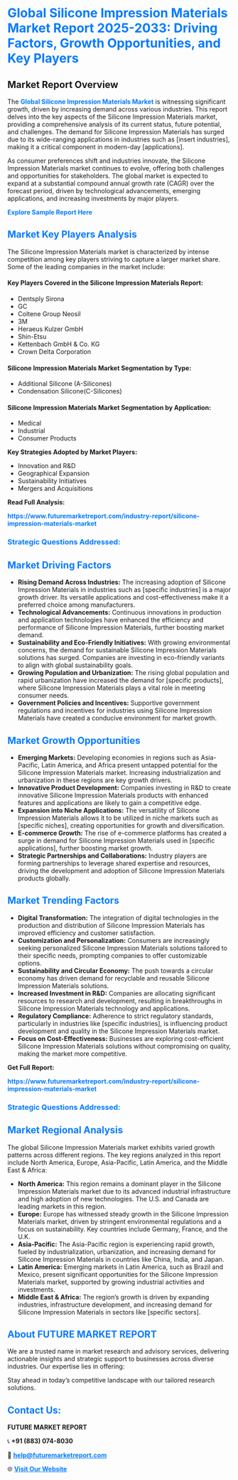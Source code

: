 <h1 style="color: #007BFF;">Global Silicone Impression Materials Market Report 2025-2033: Driving Factors, Growth Opportunities, and Key Players</h1>

<section id="overview">
<h2>Market Report Overview</h2>
<p>The <a href="https://www.futuremarketreport.com/industry-report/silicone-impression-materials-market" style="color: #007BFF; text-decoration: none;"><strong>Global Silicone Impression Materials Market</strong></a> is witnessing significant growth, driven by increasing demand across various industries. This report delves into the key aspects of the Silicone Impression Materials market, providing a comprehensive analysis of its current status, future potential, and challenges. The demand for Silicone Impression Materials has surged due to its wide-ranging applications in industries such as [insert industries], making it a critical component in modern-day [applications].</p>
<p>As consumer preferences shift and industries innovate, the Silicone Impression Materials market continues to evolve, offering both challenges and opportunities for stakeholders. The global market is expected to expand at a substantial compound annual growth rate (CAGR) over the forecast period, driven by technological advancements, emerging applications, and increasing investments by major players.</p>
</section>

<section id="overview">
<p><a href="https://www.futuremarketreport.com/request-sample/reportId=114777" style="color: #007BFF; text-decoration: none;"><strong>Explore Sample Report Here</strong></a></p>
</section>

<section id="key-players">
<h2 style="color: #007BFF;">Market Key Players Analysis</h2>
<p>The Silicone Impression Materials market is characterized by intense competition among key players striving to capture a larger market share. Some of the leading companies in the market include:</p>
<h4>Key Players Covered in the Silicone Impression Materials Report:</h4>
<ul><li>Dentsply Sirona</li><li>GC</li><li>Coltene Group Neosil</li><li>3M</li><li>Heraeus Kulzer GmbH</li><li>Shin-Etsu</li><li>Kettenbach GmbH &amp; Co. KG</li><li>Crown Delta Corporation</li></ul>
<h4>Silicone Impression Materials Market Segmentation by Type:</h4>
<ul><li>Additional Silicone (A-Silicones)</li><li>Condensation Silicone(C-Silicones)</li></ul>

<h4>Silicone Impression Materials Market Segmentation by Application:</h4>
<ul><li>Medical</li><li>Industrial</li><li>Consumer Products</li></ul>
<p><strong>Key Strategies Adopted by Market Players:</strong></p>
<ul>
<li>Innovation and R&D</li>
<li>Geographical Expansion</li>
<li>Sustainability Initiatives</li>
<li>Mergers and Acquisitions</li>
</ul>
</section>

<section>
<p><strong>Read Full Analysis: </strong></p><a href="https://www.futuremarketreport.com/industry-report/silicone-impression-materials-market" style="color: #007BFF; text-decoration: none;"><strong>https://www.futuremarketreport.com/industry-report/silicone-impression-materials-market</strong></a>
<h3 style="color: #007BFF;">Strategic Questions Addressed:</h3>
</section>

<section id="driving-factors">
<h2 style="color: #007BFF;">Market Driving Factors</h2>
<ul>
<li><strong>Rising Demand Across Industries:</strong> The increasing adoption of Silicone Impression Materials in industries such as [specific industries] is a major growth driver. Its versatile applications and cost-effectiveness make it a preferred choice among manufacturers.</li>
<li><strong>Technological Advancements:</strong> Continuous innovations in production and application technologies have enhanced the efficiency and performance of Silicone Impression Materials, further boosting market demand.</li>
<li><strong>Sustainability and Eco-Friendly Initiatives:</strong> With growing environmental concerns, the demand for sustainable Silicone Impression Materials solutions has surged. Companies are investing in eco-friendly variants to align with global sustainability goals.</li>
<li><strong>Growing Population and Urbanization:</strong> The rising global population and rapid urbanization have increased the demand for [specific products], where Silicone Impression Materials plays a vital role in meeting consumer needs.</li>
<li><strong>Government Policies and Incentives:</strong> Supportive government regulations and incentives for industries using Silicone Impression Materials have created a conducive environment for market growth.</li>
</ul>
</section>

<section id="growth-opportunities">
<h2 style="color: #007BFF;">Market Growth Opportunities</h2>
<ul>
<li><strong>Emerging Markets:</strong> Developing economies in regions such as Asia-Pacific, Latin America, and Africa present untapped potential for the Silicone Impression Materials market. Increasing industrialization and urbanization in these regions are key growth drivers.</li>
<li><strong>Innovative Product Development:</strong> Companies investing in R&D to create innovative Silicone Impression Materials products with enhanced features and applications are likely to gain a competitive edge.</li>
<li><strong>Expansion into Niche Applications:</strong> The versatility of Silicone Impression Materials allows it to be utilized in niche markets such as [specific niches], creating opportunities for growth and diversification.</li>
<li><strong>E-commerce Growth:</strong> The rise of e-commerce platforms has created a surge in demand for Silicone Impression Materials used in [specific applications], further boosting market growth.</li>
<li><strong>Strategic Partnerships and Collaborations:</strong> Industry players are forming partnerships to leverage shared expertise and resources, driving the development and adoption of Silicone Impression Materials products globally.</li>
</ul>
</section>

<section id="trending-factors">
<h2 style="color: #007BFF;">Market Trending Factors</h2>
<ul>
<li><strong>Digital Transformation:</strong> The integration of digital technologies in the production and distribution of Silicone Impression Materials has improved efficiency and customer satisfaction.</li>
<li><strong>Customization and Personalization:</strong> Consumers are increasingly seeking personalized Silicone Impression Materials solutions tailored to their specific needs, prompting companies to offer customizable options.</li>
<li><strong>Sustainability and Circular Economy:</strong> The push towards a circular economy has driven demand for recyclable and reusable Silicone Impression Materials solutions.</li>
<li><strong>Increased Investment in R&D:</strong> Companies are allocating significant resources to research and development, resulting in breakthroughs in Silicone Impression Materials technology and applications.</li>
<li><strong>Regulatory Compliance:</strong> Adherence to strict regulatory standards, particularly in industries like [specific industries], is influencing product development and quality in the Silicone Impression Materials market.</li>
<li><strong>Focus on Cost-Effectiveness:</strong> Businesses are exploring cost-efficient Silicone Impression Materials solutions without compromising on quality, making the market more competitive.</li>
</ul>
</section>

<section>
<p><strong>Get Full Report: </strong></p><a href="https://www.futuremarketreport.com/industry-report/silicone-impression-materials-market" style="color: #007BFF; text-decoration: none;"><strong>https://www.futuremarketreport.com/industry-report/silicone-impression-materials-market</strong></a>
<h3 style="color: #007BFF;">Strategic Questions Addressed:</h3>
</section>


<section id="regional-analysis">
<h2 style="color: #007BFF;">Market Regional Analysis</h2>
<p>The global Silicone Impression Materials market exhibits varied growth patterns across different regions. The key regions analyzed in this report include North America, Europe, Asia-Pacific, Latin America, and the Middle East & Africa:</p>
<ul>
<li><strong>North America:</strong> This region remains a dominant player in the Silicone Impression Materials market due to its advanced industrial infrastructure and high adoption of new technologies. The U.S. and Canada are leading markets in this region.</li>
<li><strong>Europe:</strong> Europe has witnessed steady growth in the Silicone Impression Materials market, driven by stringent environmental regulations and a focus on sustainability. Key countries include Germany, France, and the U.K.</li>
<li><strong>Asia-Pacific:</strong> The Asia-Pacific region is experiencing rapid growth, fueled by industrialization, urbanization, and increasing demand for Silicone Impression Materials in countries like China, India, and Japan.</li>
<li><strong>Latin America:</strong> Emerging markets in Latin America, such as Brazil and Mexico, present significant opportunities for the Silicone Impression Materials market, supported by growing industrial activities and investments.</li>
<li><strong>Middle East & Africa:</strong> The region’s growth is driven by expanding industries, infrastructure development, and increasing demand for Silicone Impression Materials in sectors like [specific sectors].</li>
</ul>
</section>

<footer>
<h2 style="color: #007BFF;">About FUTURE MARKET REPORT</h2>
<p>We are a trusted name in market research and advisory services, delivering actionable insights and strategic support to businesses across diverse industries. Our expertise lies in offering:</p>

<p>Stay ahead in today’s competitive landscape with our tailored research solutions.</p>

<h2 style="color: #007BFF;">Contact Us:</h2>
<p><strong>FUTURE MARKET REPORT</strong></p>
<p>📞 <strong>+91 (883) 074-8030</strong></p>
<p>📧 <strong><a href="mailto:help@futuremarketreport.com" style="color: #007BFF;">help@futuremarketreport.com</a></strong></p>
<p>🌐 <strong><a href="https://www.futuremarketreport.com/" style="color: #007BFF;">Visit Our Website</a></strong></p>
</footer>